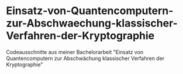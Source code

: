 # Einsatz-von-Quantencomputern-zur-Abschwaechung-klassischer-Verfahren-der-Kryptographie
Codeausschnitte aus meiner Bachelorarbeit "Einsatz von Quantencomputern zur Abschwächung klassischer Verfahren der Kryptographie"
